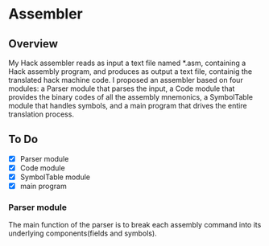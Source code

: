 # Assembler
## Overview
My Hack assembler reads as input a text file named *.asm, containing a Hack assembly program, and produces as output a text file, containig the translated hack machine code.
I proposed an assembler based on four modules: a Parser module that parses the input, a Code module that provides the binary codes of all the assembly mnemonics, a SymbolTable module that handles symbols, and a main program that drives the entire translation process.
## To Do
- [x] Parser module
- [x] Code module
- [x] SymbolTable module
- [x] main program

### Parser module
The main function of the parser is to break each assembly command into its underlying components(fields and symbols).
